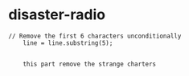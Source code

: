 # disaster-radio

	// Remove the first 6 characters unconditionally
        line = line.substring(5);


        this part remove the strange charters 
